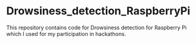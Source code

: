 # Drowsiness_detection_RaspberryPi
This repository contains code for Drowsiness detection for Raspberry Pi which I used for my participation in hackathons. 
